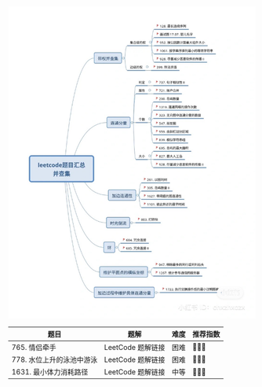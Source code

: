 

![20211102134512](https://raw.githubusercontent.com/corykingsf/hack-interview-handbook/main/image/20211102134512.png)

| 题目 | 题解 | 难度 | 推荐指数 |
| --- | --- | --- | --- |
| 765. 情侣牵手 | LeetCode 题解链接 | 困难 | 🤩🤩🤩 |
| 778. 水位上升的泳池中游泳 | LeetCode 题解链接 | 困难 | 🤩🤩🤩 |
| 1631. 最小体力消耗路径 | LeetCode 题解链接 | 中等 | 🤩🤩🤩 |
